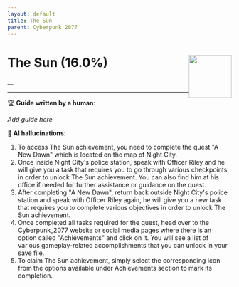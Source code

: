 ```yaml
---
layout: default
title: The Sun
parent: Cyberpunk 2077
---
```


# The Sun (16.0%) <img style="float: right;" src="https://cdn.cloudflare.steamstatic.com/steamcommunity/public/images/apps/1091500/8bf8ad71b62614b329eab2bac069724d34d69b27.jpg" width="96" height="96">

__

***

:trophy: **Guide written by a human**:

_Add guide here_

:robot: **AI hallucinations**:

1) To access The Sun achievement, you need to complete the quest "A New Dawn" which is located on the map of Night City. 
2) Once inside Night City's police station, speak with Officer Riley and he will give you a task that requires you to go through various checkpoints in order to unlock The Sun achievement. You can also find him at his office if needed for further assistance or guidance on the quest.  
3) After completing "A New Dawn", return back outside Night City's police station and speak with Officer Riley again, he will give you a new task that requires you to complete various objectives in order to unlock The Sun achievement. 
4) Once completed all tasks required for the quest, head over to the Cyberpunk_2077 website or social media pages where there is an option called "Achievements" and click on it. You will see a list of various gameplay-related accomplishments that you can unlock in your save file. 
5) To claim The Sun achievement, simply select the corresponding icon from the options available under Achievements section to mark its completion.
